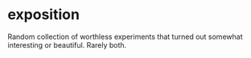 exposition
==========

Random collection of worthless experiments that turned out somewhat interesting or beautiful. Rarely both.

